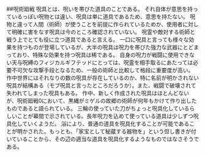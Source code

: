 ##呪術廻戦
呪具とは、呪いを帯びた道具のことである。
それ自体が意思を持っているっぽい呪物とは違い、呪具は単に道具であるため、意思を持たない。
呪物と違って人間（術師）が使うことを前提に作られているためか、使用者に対して明確に害をなす呪具は今のところ確認されていない。
呪霊や敵対する術師と戦う上でとても役に立つ道具であると言える。
一口に呪具と言っても様々な効果を持つものが登場しているが、大半の呪具は呪力を帯びた強力な武器にとどまっており、特殊な効果を持つ呪具は稀である。
自身の呪力が戦闘に使用できない天与呪縛のフィジカルギフテッドにとっては、呪霊を相手取るにあたっては必要不可欠な攻撃手段となるため、一般の術師と比較して格段に重要度が高い。
作中世界にはそれなりの数の呪具が存在しているのか、特に名前が明かされない呪具が結構ある（モブ呪具と言ったところだろうか）。また、戦闘で破壊されて失われてしまった呪具もある。
作中、新しく作成された呪具はほとんどないが、呪術廻戦0において、黒縄がミゲルの故郷の術師が何年もかけて作り出したものであると語られている。
三輪の使っていた刀がちょっと呪具化しているらしいことが幕間で示されている。長年呪力を込めて使っている道具は少しずつ呪具化していくようだ。
浴により、普通の道具を呪具化することが可能であることが明かされた。もっとも、「家宝として秘蔵する器物を」という但し書きが付いていることから、その辺の適当な道具を呪具化するようなものではなさそうである。